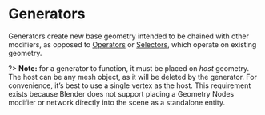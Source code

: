 # Generators

Generators create new base geometry intended to be chained with other modifiers, as opposed to [Operators](/asset-library/operators/overview) or [Selectors](/asset-library/selectors/overview), which operate on existing geometry.

?> **Note:** for a generator to function, it must be placed on _host_ geometry. The host can be any mesh object, as it will be deleted by the generator. For convenience, it’s best to use a single vertex as the host. This requirement exists because Blender does not support placing a Geometry Nodes modifier or network directly into the scene as a standalone entity.
